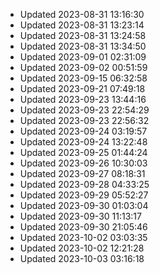 - Updated 2023-08-31 13:16:30
- Updated 2023-08-31 13:23:14
- Updated 2023-08-31 13:24:58
- Updated 2023-08-31 13:34:50
- Updated 2023-09-01 02:31:09
- Updated 2023-09-02 00:51:59
- Updated 2023-09-15 06:32:58
- Updated 2023-09-21 07:49:18
- Updated 2023-09-23 13:44:16
- Updated 2023-09-23 22:54:29
- Updated 2023-09-23 22:56:32
- Updated 2023-09-24 03:19:57
- Updated 2023-09-24 13:22:48
- Updated 2023-09-25 01:44:24
- Updated 2023-09-26 10:30:03
- Updated 2023-09-27 08:18:31
- Updated 2023-09-28 04:33:25
- Updated 2023-09-29 05:52:27
- Updated 2023-09-30 01:03:04
- Updated 2023-09-30 11:13:17
- Updated 2023-09-30 21:05:46
- Updated 2023-10-02 03:03:35
- Updated 2023-10-02 12:21:28
- Updated 2023-10-03 03:16:18

